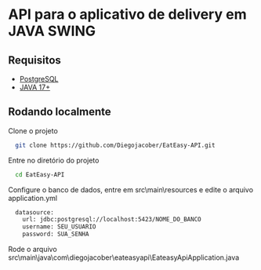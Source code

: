 
# API para o aplicativo de delivery em JAVA SWING


## Requisitos

- [PostgreSQL](https://www.postgresql.org/download/)
- [JAVA 17+](https://www.java.com/pt-BR/)

## Rodando localmente

Clone o projeto

```bash
  git clone https://github.com/Diegojacober/EatEasy-API.git
```

Entre no diretório do projeto

```bash
  cd EatEasy-API
```

Configure o banco de dados, entre em src\main\resources e edite o arquivo application.yml

```bash
  datasource:
    url: jdbc:postgresql://localhost:5423/NOME_DO_BANCO
    username: SEU_USUARIO
    password: SUA_SENHA
```


Rode o arquivo src\main\java\com\diegojacober\eateasyapi\EateasyApiApplication.java

